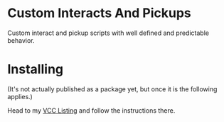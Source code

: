 
# Custom Interacts And Pickups

Custom interact and pickup scripts with well defined and predictable behavior.

# Installing

(It's not actually published as a package yet, but once it is the following applies.)

Head to my [VCC Listing](https://jansharp.github.io/vrc/vcclisting.xhtml) and follow the instructions there.
